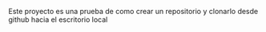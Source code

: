 Este proyecto es una prueba de como crear un repositorio y clonarlo desde github hacia el escritorio local
